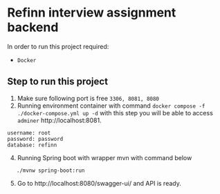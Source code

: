 # Refinn interview assignment backend

In order to run this project required:
- `Docker`

## Step to run this project
 1. Make sure following port is free `3306, 8081, 8080`
 2. Running environment container with command `docker compose -f ./docker-compose.yml up -d`
with this step you will be able to access `adminer` http://localhost:8081.
```
username: root
password: password
database: refinn
```

 4. Running Spring boot with wrapper mvn with command below 
 ```
    ./mvnw spring-boot:run
 ```
 5. Go to http://localhost:8080/swagger-ui/ and API is ready.